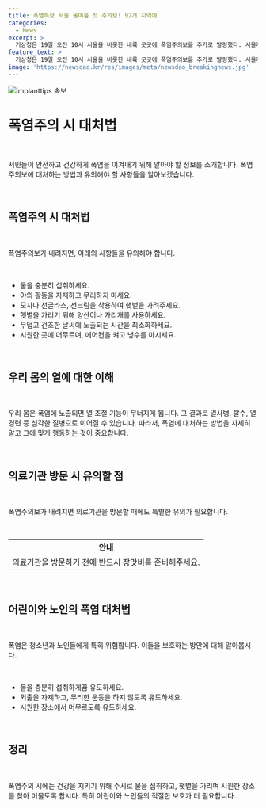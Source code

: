 ```yaml
---
title: 폭염특보 서울 올여름 첫 주의보! 92개 지역에
categories:
  - News
excerpt: >
  기상청은 19일 오전 10시 서울을 비롯한 내륙 곳곳에 폭염주의보를 추가로 발령했다. 서울까지 폭염주의보가 발령되며 수도권 전역에 폭염주의보가 내려졌다. 폭염주의보는 일최고체감온도가 33도 이상인 상황이 이틀 이상 이어질 때 발령된다. 현재 전국 92개 기상특보 구역에 폭염주의보가 내려진 상황이며, 무더위가 당분간 이어질 전망이다.
feature_text: >
  기상청은 19일 오전 10시 서울을 비롯한 내륙 곳곳에 폭염주의보를 추가로 발령했다. 서울까지 폭염주의보가 발령되며 수도권 전역에 폭염주의보가 내려졌다. 폭염주의보는 일최고체감온도가 33도 이상인 상황이 이틀 이상 이어질 때 발령된다. 현재 전국 92개 기상특보 구역에 폭염주의보가 내려진 상황이며, 무더위가 당분간 이어질 전망이다.
image: 'https://newsdao.kr/res/images/meta/newsdao_breakingnews.jpg'
---
```


<p><img src="https://newsdao.kr/res/images/meta/newsdao_breakingnews.jpg" alt="implanttips 속보" /></p>

<h1>폭염주의 시 대처법</h1>

<p data-ke-size="size16">&nbsp;</p>

<p>서민들이 안전하고 건강하게 폭염을 이겨내기 위해 알아야 할 정보를 소개합니다. 폭염주의보에 대처하는 방법과 유의해야 할 사항들을 알아보겠습니다.</p>

<p data-ke-size="size16">&nbsp;</p>

<h2 data-ke-size="size26">폭염주의 시 대처법</h2>

<p data-ke-size="size16">&nbsp;</p>

<p>폭염주의보가 내려지면, 아래의 사항들을 유의해야 합니다.</p>

<p data-ke-size="size16">&nbsp;</p>

<ul>
  <li>물을 충분히 섭취하세요.</li>
  <li>야외 활동을 자제하고 무리하지 마세요.</li>
  <li>모자나 선글라스, 선크림을 착용하여 햇볕을 가려주세요.</li>
  <li>햇볕을 가리기 위해 양산이나 가리개를 사용하세요.</li>
  <li>무덥고 건조한 날씨에 노출되는 시간을 최소화하세요.</li>
  <li>시원한 곳에 머무르며, 에어컨을 켜고 냉수를 마시세요.</li>
</ul>

<p data-ke-size="size16">&nbsp;</p>

<h2 data-ke-size="size26">우리 몸의 열에 대한 이해</h2>

<p data-ke-size="size16">&nbsp;</p>

<p>우리 몸은 폭염에 노출되면 열 조절 기능이 무너지게 됩니다. 그 결과로 열사병, 탈수, 열경련 등 심각한 질병으로 이어질 수 있습니다. 따라서, 폭염에 대처하는 방법을 자세히 알고 그에 맞게 행동하는 것이 중요합니다.</p>

<p data-ke-size="size16">&nbsp;</p>

<h2 data-ke-size="size26">의료기관 방문 시 유의할 점</h2>

<p data-ke-size="size16">&nbsp;</p>

<p>폭염주의보가 내려지면 의료기관을 방문할 때에도 특별한 유의가 필요합니다.</p>

<p data-ke-size="size16">&nbsp;</p>

<table>
  <tr>
    <td style="text-align: center; height: 17px;"><b>안내</b></td>
  </tr>
  <tr>
    <td style="text-align: center; height: 17px;">의료기관을 방문하기 전에 반드시 장맛비를 준비해주세요.</td>
  </tr>
</table>

<p data-ke-size="size16">&nbsp;</p>

<h2 data-ke-size="size26">어린이와 노인의 폭염 대처법</h2>

<p data-ke-size="size16">&nbsp;</p>

<p>폭염은 청소년과 노인들에게 특히 위험합니다. 이들을 보호하는 방안에 대해 알아봅시다.</p>

<p data-ke-size="size16">&nbsp;</p>

<ul>
  <li>물을 충분히 섭취하게끔 유도하세요.</li>
  <li>외출을 자제하고, 무리한 운동을 하지 않도록 유도하세요.</li>
  <li>시원한 장소에서 머무르도록 유도하세요.</li>
</ul>

<p data-ke-size="size16">&nbsp;</p>

<h2 data-ke-size="size26">정리</h2>

<p data-ke-size="size16">&nbsp;</p>

<p>폭염주의 시에는 건강을 지키기 위해 수시로 물을 섭취하고, 햇볕을 가리며 시원한 장소를 찾아 머물도록 합시다. 특히 어린이와 노인들의 적절한 보호가 더 필요합니다.</p>

<p data-ke-size="size16">&nbsp;</p>

